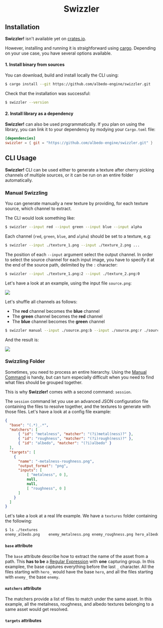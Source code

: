 <h1 style="text-align: center">Swizzler</h1>

## Installation

**Swizzler!** isn't available yet on [crates.io](https://crates.io).

However, installing and running it is straighforward using [cargo](https://doc.rust-lang.org/cargo). Depending on your use case, you have several options
available.

#### 1. Install binary from sources

You can download, build and install locally the CLI using:

```sh
$ cargo install --git https://github.com/albedo-engine/swizzler.git
```

Check that the installation was successful:

```sh
$ swizzler --version
```

#### 2. Install library as a dependency

**Swizzler!** can also be used programmatically. If you plan on using the
library, you can link it to your dependency by modying your `Cargo.toml` file:

```toml
[dependencies]
swizzler = { git = "https://github.com/albedo-engine/swizzler.git" }
```
## CLI Usage

**Swizzler!** CLI can be used either to generate a texture after cherry picking
channels of multiple sources, or it can be run on an entire folder automatically.

### Manual Swizzling

You can generate manually a new texture by providing, for each texture source,
which channel to extract.

The CLI would look something like:

```sh
$ swizzler --input red --input green --input blue --input alpha
```

Each channel (`red`, `green`, `blue`, and `alpha`) should be set to a texture, e.g:

```sh
$ swizzler --input ./texture_1.png --input ./texture_2.png ...
```

The position of each `--input` argument select the output channel. In order to
select the source channel for each input image, you have to specify it at the
end of the source path, delimited by the `:` character:

```sh
$ swizzler --input ./texture_1.png:2 --input ./texture_2.png:0
```

Let's have a look at an example, using the input file `source.png`:

![](TODO)

Let's shuffle all channels as follows:
* The **red** channel becomes the **blue** channel
* The **green** channel becomes the **red** channel
* The **blue** channel becomes the **green** channel

```sh
$ swizzler manual --input ./source.png:b --input ./source.png:r ./source.png:g
```

And the result is:

![](TODO)

### Swizzling Folder

Sometimes, you need to process an entire hierarchy. Using the [Manual Command](#manual-swizzling) is handy, but can turn especially difficult when you need
to find what files should be grouped together.

This is why **Swizzler!** comes with a second command: `session`.

The `session` command let you use an advanced JSON configuration file containing
the files to resolve together, and the textures to generate with those files. Let's
have a look at a config file example:

```json
{
  "base": "(.*)_.*",
  "matchers": [
      { "id": "metalness", "matcher": "(?i)metal(ness)?" },
      { "id": "roughness", "matcher": "(?i)rough(ness)?" },
      { "id": "albedo", "matcher": "(?i)albedo" }
  ],
  "targets": [
    {
      "name": "-metalness-roughness.png",
      "output_format": "png",
      "inputs": [
          [ "metalness", 0 ],
          null,
          null,
          [ "roughness", 0 ]
      ]
    }
  ]
}
```

Let's take a look at a real life example. We have a `textures` folder containing
the following:

```sh
$ ls ./textures
enemy_albedo.png    enemy_metalness.png enemy_roughness.png hero_albedo.png     hero_metalness.png  hero_roughness.png
```

#### `base` attribute

The `base` attribute describe how to extract the name of the asset from a path.
This **has to be** a [Regular Expression](https://en.wikipedia.org/wiki/Regular_expression) with **one** capturing group. In this examplee, the base
captures everything before the last `_` character. All the files starting with
`hero_` would have the base `hero`, and all the files starting with `enemy_` the
base `enemy`.

#### `matchers` attribute

The matchers provide a list of files to match under the same asset. In this
example, all the metalness, roughness, and albedo textures belonging to a same
asset would get resolved.

#### `targets` attributes
